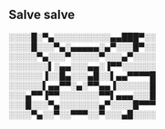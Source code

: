 ## Salve salve

░░░░█░▀▄░░░░░░░░░░▄▄███▀░░
░░░░█░░░▀▄░▄▄▄▄▄░▄▀░░░█▀░░
░░░░░▀▄░░░▀░░░░░▀░░░▄▀░░░░
░░░░░░░▌░▄▄░░░▄▄░▐▀▀░░░░░░
░░░░░░▐░░█▄░░░▄█░░▌▄▄▀▀▀▀█
░░░░░░▌▄▄▀▀░▄░▀▀▄▄▐░░░░░░█
░░░▄▀▀▐▀▀░░░░░░░▀▀▌▄▄▄░░░█
░░░█░░░▀▄░░░░░░░▄▀░░░░█▀▀▀
░░░░▀▄░░▀░░▀▀▀░░▀░░░▄█░░░░
